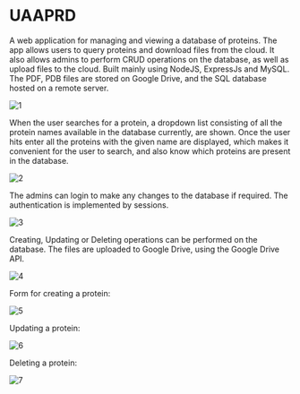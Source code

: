 # UAAPRD

A web application for managing and viewing a database of proteins. The app allows users to query proteins and download files from the cloud. It also allows admins to perform CRUD operations on the database, as well as upload files to the cloud. Built mainly using NodeJS, ExpressJs and MySQL. The PDF, PDB files are stored on Google Drive, and the SQL database hosted on a remote server. 


![1](https://user-images.githubusercontent.com/87132174/159533885-8a3fea35-0c16-4a0f-a014-5e35c1ebebae.jpg)


When the user searches for a protein, a dropdown list consisting of all the protein names available in the database currently, are shown. Once the user hits enter all the proteins with the given name are displayed, which makes it convenient for the user to search, and also know which proteins are present in the database.  


![2](https://user-images.githubusercontent.com/87132174/159534392-15ef85eb-0c4e-4490-ab31-1699a6444745.jpg)  

The admins can login to make any changes to the database if required. The authentication is implemented by sessions.  
  
![3](https://user-images.githubusercontent.com/87132174/159534801-7dd7d579-a2b0-4ebb-ae5f-ff74e392c685.jpg)  

Creating, Updating or Deleting operations can be performed on the database. The files are uploaded to Google Drive, using the Google Drive API.   

![4](https://user-images.githubusercontent.com/87132174/159535576-765f9335-a8d2-47d6-9f01-db41bbb15154.jpg)  

Form for creating a protein:   

![5](https://user-images.githubusercontent.com/87132174/159535775-c8b40458-279c-4751-9e3a-5df52a27b6fa.jpg)  

Updating a protein:  

![6](https://user-images.githubusercontent.com/87132174/159536115-33eb7bc4-9836-4468-9835-7d2f42cbdf8f.jpg)  

Deleting a protein:  

![7](https://user-images.githubusercontent.com/87132174/159536364-75649c8e-588e-4f97-a0a5-ba01e15dd68f.jpg)



